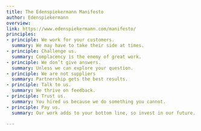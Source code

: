 ```yaml
---
title: The Edenspiekermann Manifesto
author: Edenspiekermann
overview:
link: https://www.edenspiekermann.com/manifesto/
principles:
- principle: We work for your customers.
  summary: We may have to take their side at times.
- principle: Challenge us.
  summary: Complacency is the enemy of great work.
- principle: We don’t give answers.
  summary: Unless we can explore your question.
- principle: We are not suppliers
  summary: Partnership gets the best results.
- principle: Talk to us.
  summary: We thrive on feedback.
- principle: Trust us.
  summary: You hired us because we do something you cannot.
- principle: Pay us.
  summary: Our work adds to your bottom line, so invest in our future.

---
```

